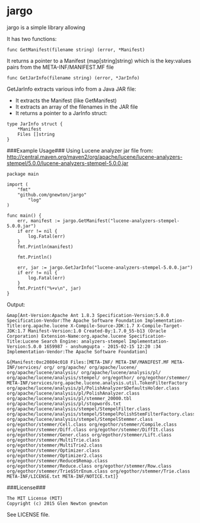 jargo
======
jargo is a simple library allowing

It has two functions:

    func GetManifest(filename string) (error, *Manifest)

It returns a pointer to a Manifest (map[string]string) which is the key:values pairs from the META-INF/MANIFEST.MF file

    func GetJarInfo(filename string) (error, *JarInfo)

GetJarInfo extracts various info from a Java JAR file:
* It extracts the Manifest (like GetManifest)
* It extracts an array of the filenames in the JAR file
* It returns a pointer to a JarInfo struct:
```
type JarInfo struct {
	*Manifest
	Files []string
}
```

###Example Usage###
Using Lucene analyzer jar file from: http://central.maven.org/maven2/org/apache/lucene/lucene-analyzers-stempel/5.0.0/lucene-analyzers-stempel-5.0.0.jar

```
package main

import (
	"fmt"
	"github.com/gnewton/jargo"
		"log"
)

func main() {
	err, manifest := jargo.GetManifest("lucene-analyzers-stempel-5.0.0.jar")
	if err != nil {
		log.Fatal(err)
	}
	fmt.Println(manifest)

	fmt.Println()

	err, jar := jargo.GetJarInfo("lucene-analyzers-stempel-5.0.0.jar")
	if err != nil {
		log.Fatal(err)
	}
	fmt.Printf("%+v\n", jar)
}
```

Output:
```
&map[Ant-Version:Apache Ant 1.8.3 Specification-Version:5.0.0 Specification-Vendor:The Apache Software Foundation Implementation-Title:org.apache.lucene X-Compile-Source-JDK:1.7 X-Compile-Target-JDK:1.7 Manifest-Version:1.0 Created-By:1.7.0_55-b13 (Oracle Corporation) Extension-Name:org.apache.lucene Specification-Title:Lucene Search Engine: analyzers-stempel Implementation-Version:5.0.0 1659987 - anshumgupta - 2015-02-15 12:20 :34 Implementation-Vendor:The Apache Software Foundation]

&{Manifest:0xc20804c018 Files:[META-INF/ META-INF/MANIFEST.MF META-INF/services/ org/ org/apache/ org/apache/lucene/ org/apache/lucene/analysis/ org/apache/lucene/analysis/pl/ org/apache/lucene/analysis/stempel/ org/egothor/ org/egothor/stemmer/ META-INF/services/org.apache.lucene.analysis.util.TokenFilterFactory org/apache/lucene/analysis/pl/PolishAnalyzer$DefaultsHolder.class org/apache/lucene/analysis/pl/PolishAnalyzer.class org/apache/lucene/analysis/pl/stemmer_20000.tbl org/apache/lucene/analysis/pl/stopwords.txt org/apache/lucene/analysis/stempel/StempelFilter.class org/apache/lucene/analysis/stempel/StempelPolishStemFilterFactory.class org/apache/lucene/analysis/stempel/StempelStemmer.class org/egothor/stemmer/Cell.class org/egothor/stemmer/Compile.class org/egothor/stemmer/Diff.class org/egothor/stemmer/DiffIt.class org/egothor/stemmer/Gener.class org/egothor/stemmer/Lift.class org/egothor/stemmer/MultiTrie.class org/egothor/stemmer/MultiTrie2.class org/egothor/stemmer/Optimizer.class org/egothor/stemmer/Optimizer2.class org/egothor/stemmer/Reduce$Remap.class org/egothor/stemmer/Reduce.class org/egothor/stemmer/Row.class org/egothor/stemmer/Trie$StrEnum.class org/egothor/stemmer/Trie.class META-INF/LICENSE.txt META-INF/NOTICE.txt]}
```

###License###
```
The MIT License (MIT)
Copyright (c) 2015 Glen Newton gnewton
```
See LICENSE file.